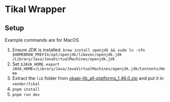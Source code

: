 # Tikal Wrapper

## Setup

Example commands are for MacOS

1. Ensure JDK is installed. `brew install openjdk && sudo ln -sfn $HOMEBREW_PREFIX/opt/openjdk/libexec/openjdk.jdk /Library/Java/JavaVirtualMachines/openjdk.jdk`
2. Set `$JAVA_HOME`. `export JAVA_HOME=/Library/Java/JavaVirtualMachines/openjdk.jdk/Contents/Home`
3. Extract the `lib` folder from [okapi-lib_all-platforms_1.46.0.zip](https://okapiframework.org/binaries/main/1.46.0/okapi-lib_all-platforms_1.46.0.zip) and put it in `vendor/tikal`
4. `pnpm install`
5. `pnpm run dev`
